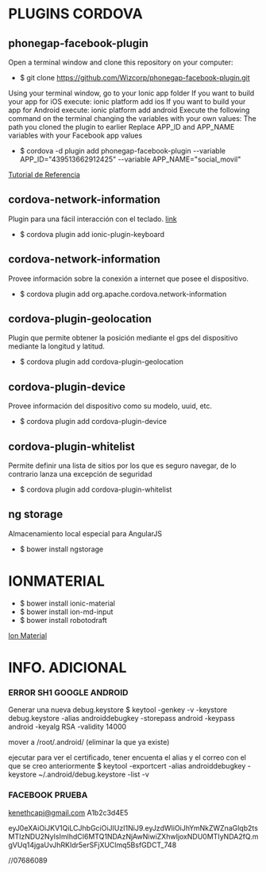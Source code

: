 # PLUGINS CORDOVA
## phonegap-facebook-plugin
Open a terminal window and clone this repository on your computer:

 * $ git clone https://github.com/Wizcorp/phonegap-facebook-plugin.git

Using your terminal window, go to your Ionic app folder
If you want to build your app for iOS execute: ionic platform add ios
If you want to build your app for Android execute: ionic platform add android
Execute the following command on the terminal changing the variables with your own values:
The path you cloned the plugin to earlier
Replace APP_ID and APP_NAME variables with your Facebook app values

 * $ cordova -d plugin add phonegap-facebook-plugin --variable APP_ID="439513662912425" --variable APP_NAME="social_movil"
 
 [Tutorial de Referencia](https://ionicthemes.com/tutorials/about/native-facebook-login-with-ionic-framework)
 
## cordova-network-information 
Plugin para una fácil interacción con el teclado. [link](https://github.com/driftyco/ionic-plugin-keyboard)

 * $ cordova plugin add ionic-plugin-keyboard
 
## cordova-network-information
Provee información sobre la conexión a internet que posee el dispositivo.

 * $ cordova plugin add org.apache.cordova.network-information


## cordova-plugin-geolocation
Plugin que permite obtener la posición mediante el gps del dispositivo mediante la longitud y latitud.

 * $ cordova plugin add cordova-plugin-geolocation


## cordova-plugin-device
Provee información del dispositivo como su modelo, uuid, etc.

 * $ cordova plugin add cordova-plugin-device
 
## cordova-plugin-whitelist
Permite definir una lista de sitios por los que es seguro navegar, de lo contrario lanza una excepción de seguridad

 * $ cordova plugin add cordova-plugin-whitelist
 
## ng storage
Almacenamiento local especial para AngularJS

* $ bower install ngstorage

# IONMATERIAL
 * $ bower install ionic-material
 * $ bower install ion-md-input 
 * $ bower install robotodraft 
 
 [Ion Material](https://github.com/zachsoft/Ionic-Material)
 
 

# INFO. ADICIONAL

### ERROR SH1 GOOGLE ANDROID

Generar una nueva debug.keystore
$ keytool -genkey -v -keystore debug.keystore -alias androiddebugkey -storepass android -keypass android -keyalg RSA -validity 14000

mover a /root/.android/  (eliminar la que ya existe)

ejecutar para ver el certificado, tener encuenta el alias y el correo con el que se creo anteriormente
$ keytool -exportcert -alias androiddebugkey -keystore ~/.android/debug.keystore -list -v


### FACEBOOK PRUEBA

kenethcapi@gmail.com
A1b2c3d4E5

eyJ0eXAiOiJKV1QiLCJhbGciOiJIUzI1NiJ9.eyJzdWIiOiJhYmNkZWZnaGlqb2tsMTIzNDU2NyIsImlhdCI6MTQ1NDAzNjAwNiwiZXhwIjoxNDU0MTIyNDA2fQ.mgVUq14jgaUvJhRKIdr5erSFjXUClmq5BsfGDCT_748

//07686089